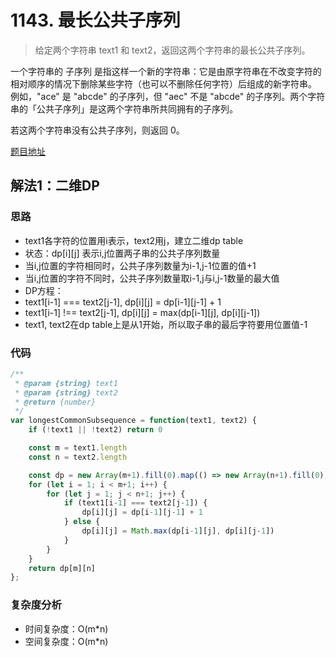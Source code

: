 # 1143. 最长公共子序列
> 给定两个字符串 text1 和 text2，返回这两个字符串的最长公共子序列。

一个字符串的 子序列 是指这样一个新的字符串：它是由原字符串在不改变字符的相对顺序的情况下删除某些字符（也可以不删除任何字符）后组成的新字符串。
例如，"ace" 是 "abcde" 的子序列，但 "aec" 不是 "abcde" 的子序列。两个字符串的「公共子序列」是这两个字符串所共同拥有的子序列。

若这两个字符串没有公共子序列，则返回 0。

[题目地址](https://leetcode-cn.com/problems/longest-common-subsequence)

## 解法1：二维DP
### 思路
* text1各字符的位置用i表示，text2用j，建立二维dp table
* 状态：dp[i][j] 表示i,j位置两子串的公共子序列数量
* 当i,j位置的字符相同时，公共子序列数量为i-1,j-1位置的值+1
* 当i,j位置的字符不同时，公共子序列数量取i-1,j与i,j-1数量的最大值
* DP方程：
* text1[i-1] === text2[j-1], dp[i][j] = dp[i-1][j-1] + 1
* text1[i-1] !== text2[j-1], dp[i][j] = max(dp[i-1][j], dp[i][j-1])
* text1, text2在dp table上是从1开始，所以取子串的最后字符要用位置值-1

### 代码
```js
/**
 * @param {string} text1
 * @param {string} text2
 * @return {number}
 */
var longestCommonSubsequence = function(text1, text2) {
    if (!text1 || !text2) return 0

    const m = text1.length
    const n = text2.length

    const dp = new Array(m+1).fill(0).map(() => new Array(n+1).fill(0))
    for (let i = 1; i < m+1; i++) {
        for (let j = 1; j < n+1; j++) {
            if (text1[i-1] === text2[j-1]) {
                dp[i][j] = dp[i-1][j-1] + 1
            } else {
                dp[i][j] = Math.max(dp[i-1][j], dp[i][j-1])
            }
        }
    }
    return dp[m][n]
};
```

### 复杂度分析
* 时间复杂度：O(m*n)
* 空间复杂度：O(m*n)